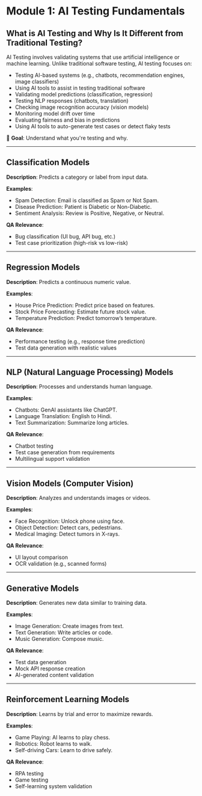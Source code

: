# Module 1: AI Testing Fundamentals

## What is AI Testing and Why Is It Different from Traditional Testing?

AI Testing involves validating systems that use artificial intelligence or machine learning. Unlike traditional software testing, AI testing focuses on:

- Testing AI-based systems (e.g., chatbots, recommendation engines, image classifiers)
- Using AI tools to assist in testing traditional software
- Validating model predictions (classification, regression)
- Testing NLP responses (chatbots, translation)
- Checking image recognition accuracy (vision models)
- Monitoring model drift over time
- Evaluating fairness and bias in predictions
- Using AI tools to auto-generate test cases or detect flaky tests

🎯 **Goal**: Understand what you're testing and why.

---

## Classification Models

**Description**: Predicts a category or label from input data.

**Examples**:
- Spam Detection: Email is classified as Spam or Not Spam.
- Disease Prediction: Patient is Diabetic or Non-Diabetic.
- Sentiment Analysis: Review is Positive, Negative, or Neutral.

**QA Relevance**:
- Bug classification (UI bug, API bug, etc.)
- Test case prioritization (high-risk vs low-risk)

---

## Regression Models

**Description**: Predicts a continuous numeric value.

**Examples**:
- House Price Prediction: Predict price based on features.
- Stock Price Forecasting: Estimate future stock value.
- Temperature Prediction: Predict tomorrow’s temperature.

**QA Relevance**:
- Performance testing (e.g., response time prediction)
- Test data generation with realistic values

---

## NLP (Natural Language Processing) Models

**Description**: Processes and understands human language.

**Examples**:
- Chatbots: GenAI assistants like ChatGPT.
- Language Translation: English to Hindi.
- Text Summarization: Summarize long articles.

**QA Relevance**:
- Chatbot testing
- Test case generation from requirements
- Multilingual support validation

---

## Vision Models (Computer Vision)

**Description**: Analyzes and understands images or videos.

**Examples**:
- Face Recognition: Unlock phone using face.
- Object Detection: Detect cars, pedestrians.
- Medical Imaging: Detect tumors in X-rays.

**QA Relevance**:
- UI layout comparison
- OCR validation (e.g., scanned forms)

---

## Generative Models

**Description**: Generates new data similar to training data.

**Examples**:
- Image Generation: Create images from text.
- Text Generation: Write articles or code.
- Music Generation: Compose music.

**QA Relevance**:
- Test data generation
- Mock API response creation
- AI-generated content validation

---

## Reinforcement Learning Models

**Description**: Learns by trial and error to maximize rewards.

**Examples**:
- Game Playing: AI learns to play chess.
- Robotics: Robot learns to walk.
- Self-driving Cars: Learn to drive safely.

**QA Relevance**:
- RPA testing
- Game testing
- Self-learning system validation
